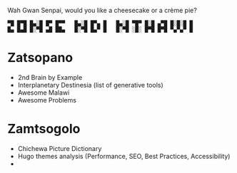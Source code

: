 Wah Gwan Senpai, would you like a cheesecake or a  crème pie?


```
▀█ █▀█ █▄░█ █▀ █▀▀   █▄░█ █▀▄ █   █▄░█ ▀█▀ █░█ ▄▀█ █░█░█ █
█▄ █▄█ █░▀█ ▄█ ██▄   █░▀█ █▄▀ █   █░▀█ ░█░ █▀█ █▀█ ▀▄▀▄▀ █
```

# Zatsopano

- 2nd Brain by Example
- Interplanetary Destinesia (list of generative tools)
- Awesome Malawi
- Awesome Problems


# Zamtsogolo

- Chichewa Picture Dictionary
- Hugo themes analysis (Performance, SEO, Best Practices, Accessibility)
- 




